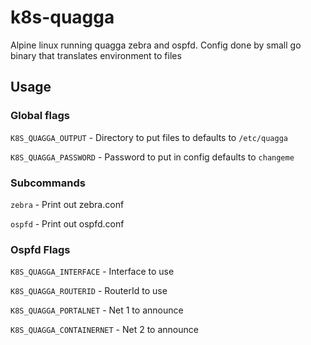 # k8s-quagga

Alpine linux running quagga zebra and ospfd.
Config done by small go binary that translates environment to files

## Usage ##
### Global flags ###
```K8S_QUAGGA_OUTPUT``` - Directory to put files to defaults to ```/etc/quagga```

```K8S_QUAGGA_PASSWORD``` - Password to put in config defaults to ```changeme```

### Subcommands ###
```zebra``` - Print out zebra.conf

```ospfd``` - Print out ospfd.conf

### Ospfd Flags ###
```K8S_QUAGGA_INTERFACE``` - Interface to use

```K8S_QUAGGA_ROUTERID``` - RouterId to use

```K8S_QUAGGA_PORTALNET``` - Net 1 to announce

```K8S_QUAGGA_CONTAINERNET``` - Net 2 to announce
